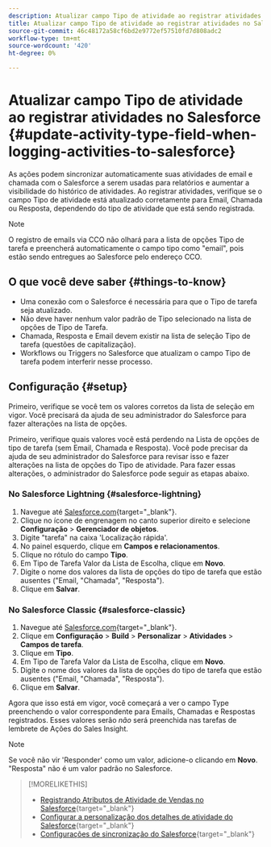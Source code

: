 ```yaml
---
description: Atualizar campo Tipo de atividade ao registrar atividades no Salesforce - Documentação do Marketo - Documentação do produto
title: Atualizar campo Tipo de atividade ao registrar atividades no Salesforce
source-git-commit: 46c48172a58cf6bd2e9772ef57510fd7d808adc2
workflow-type: tm+mt
source-wordcount: '420'
ht-degree: 0%

---
```


# Atualizar campo Tipo de atividade ao registrar atividades no Salesforce {#update-activity-type-field-when-logging-activities-to-salesforce}

As ações podem sincronizar automaticamente suas atividades de email e chamada com o Salesforce a serem usadas para relatórios e aumentar a visibilidade do histórico de atividades. Ao registrar atividades, verifique se o campo Tipo de atividade está atualizado corretamente para Email, Chamada ou Resposta, dependendo do tipo de atividade que está sendo registrada.

>[!NOTE]
>
>O registro de emails via CCO não olhará para a lista de opções Tipo de tarefa e preencherá automaticamente o campo tipo como &quot;email&quot;, pois estão sendo entregues ao Salesforce pelo endereço CCO.

## O que você deve saber {#things-to-know}

* Uma conexão com o Salesforce é necessária para que o Tipo de tarefa seja atualizado.
* Não deve haver nenhum valor padrão de Tipo selecionado na lista de opções de Tipo de Tarefa.
* Chamada, Resposta e Email devem existir na lista de seleção Tipo de tarefa (questões de capitalização).
* Workflows ou Triggers no Salesforce que atualizam o campo Tipo de tarefa podem interferir nesse processo.

## Configuração {#setup}

Primeiro, verifique se você tem os valores corretos da lista de seleção em vigor. Você precisará da ajuda de seu administrador do Salesforce para fazer alterações na lista de opções.

Primeiro, verifique quais valores você está perdendo na Lista de opções de tipo de tarefa (sem Email, Chamada e Resposta). Você pode precisar da ajuda de seu administrador do Salesforce para revisar isso e fazer alterações na lista de opções do Tipo de atividade. Para fazer essas alterações, o administrador do Salesforce pode seguir as etapas abaixo.

### No Salesforce Lightning {#salesforce-lightning}

1. Navegue até [Salesforce.com](https://salesforce.com){target="_blank"}.
1. Clique no ícone de engrenagem no canto superior direito e selecione **Configuração** > **Gerenciador de objetos**.
1. Digite &quot;tarefa&quot; na caixa &#39;Localização rápida&#39;.
1. No painel esquerdo, clique em **Campos e relacionamentos**.
1. Clique no rótulo do campo **Tipo**.
1. Em Tipo de Tarefa Valor da Lista de Escolha, clique em **Novo**.
1. Digite o nome dos valores da lista de opções do tipo de tarefa que estão ausentes (&quot;Email, &quot;Chamada&quot;, &quot;Resposta&quot;).
1. Clique em **Salvar**.

### No Salesforce Classic {#salesforce-classic}

1. Navegue até [Salesforce.com](https://salesforce.com){target="_blank"}.
1. Clique em **Configuração** > **Build** > **Personalizar** > **Atividades** > **Campos de tarefa**.
1. Clique em **Tipo**.
1. Em Tipo de Tarefa Valor da Lista de Escolha, clique em **Novo**.
1. Digite o nome dos valores da lista de opções do tipo de tarefa que estão ausentes (&quot;Email, &quot;Chamada&quot;, &quot;Resposta&quot;).
1. Clique em **Salvar**.

Agora que isso está em vigor, você começará a ver o campo Type preenchendo o valor correspondente para Emails, Chamadas e Respostas registrados. Esses valores serão _não_ será preenchida nas tarefas de lembrete de Ações do Sales Insight.

>[!NOTE]
>
>Se você não vir &#39;Responder&#39; como um valor, adicione-o clicando em **Novo**. &quot;Resposta&quot; não é um valor padrão no Salesforce.

>[!MORELIKETHIS]
>
>* [Registrando Atributos de Atividade de Vendas no Salesforce](/help/marketo/product-docs/marketo-sales-insight/actions/crm/salesforce-package-configuration/logging-sales-activity-attributes-to-salesforce.md){target="_blank"}
>* [Configurar a personalização dos detalhes de atividade do Salesforce](/help/marketo/product-docs/marketo-sales-insight/actions/crm/salesforce-integration/configure-salesforce-activity-detail-customization.md){target="_blank"}
>* [Configurações de sincronização do Salesforce](/help/marketo/product-docs/marketo-sales-insight/actions/crm/salesforce-integration/salesforce-sync-settings.md){target="_blank"}
